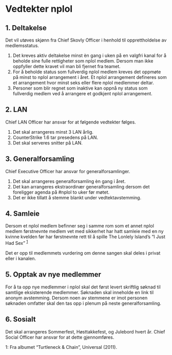 # Vedtekter nplol
## 1. Deltakelse

Det vil utøves skjønn fra Chief Skovly Officer i henhold til
opprettholdelse av medlemsstatus.

1. Det kreves aktiv deltakelse minst èn gang i uken
på en valgfri kanal for å beholde sine fulle rettigheter
som nplol medlem. Dersom man ikke oppfyller dette
kravet vil man bli fjernet fra teamet.    
2. For å beholde status som fullverdig nplol medlem
kreves det oppmøte på minst to nplol arrangement i
året. Et nplol arrangement defineres som et
arrangement hvor minst seks eller flere
nplol medlemmer deltar.    
3. Personer som blir regnet som inaktive kan oppnå ny
status som fullverdig medlem ved å arrangere et
godkjent nplol arrangement.

## 2. LAN

Chief LAN Officer har ansvar for at følgende vedtekter følges.

1. Det skal arrangeres minst 3 LAN årlig.   
2. CounterStrike 1.6 tar presedens på LAN.   
3. Det skal serveres snitter på LAN.   

## 3. Generalforsamling

Chief Executive Officer har ansvar for generalforsamlinger.

1. Det skal arrangeres generalforsamling èn gang i året.    
2. Det kan arrangeres ekstraordinær generalforsamling
dersom det foreligger agenda på #nplol to uker før
møtet.    
3. Det er ikke tillatt å stemme blankt under
vedtektavstemming.    

## 4. Samleie   

Dersom et nplol medlem befinner seg i samme rom som et
annet nplol medlem førstnevnte medlem vet med sikkerhet har
hatt samleie med en ny kvinne kvelden før har førstnevnte rett
til å spille The Lonlely Island’s “I Just Had Sex” <sup>[1](#songref)</sup>

Det er opp til medlemmets vurdering om denne sangen skal
deles i privat eller i kanalen.

## 5. Opptak av nye medlemmer
For å ta opp nye medlemmer i nplol skal det først levert skriftlig
søknad til samtlige eksisterende medlemmer. Søknaden skal
inneholde en link til anonym avstemming. Dersom noen av
stemmene er imot personen søknaden omfatter skal den tas
opp i plenum på neste generalforsamling.

## 6. Sosialt
Det skal arrangeres Sommerfest, Høsttakkefest, og Julebord
hvert år. Chief Social Officer har ansvar for at dette
gjennomføres.




<a name="songref">1</a>: Fra albumet “Turtleneck & Chain”, Universal (2011).
